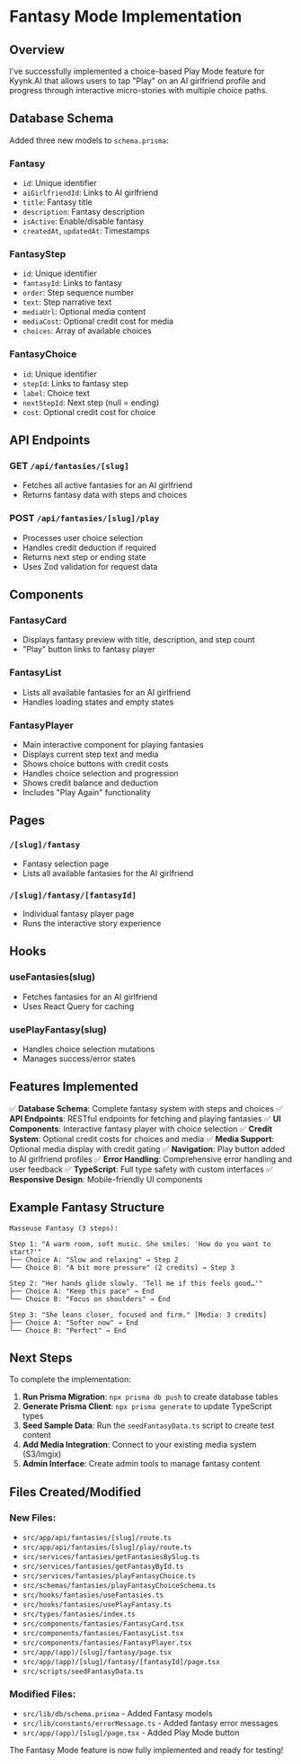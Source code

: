 # Fantasy Mode Implementation

## Overview

I've successfully implemented a choice-based Play Mode feature for Kyynk.AI that allows users to tap "Play" on an AI girlfriend profile and progress through interactive micro-stories with multiple choice paths.

## Database Schema

Added three new models to `schema.prisma`:

### Fantasy

- `id`: Unique identifier
- `aiGirlfriendId`: Links to AI girlfriend
- `title`: Fantasy title
- `description`: Fantasy description
- `isActive`: Enable/disable fantasy
- `createdAt`, `updatedAt`: Timestamps

### FantasyStep

- `id`: Unique identifier
- `fantasyId`: Links to fantasy
- `order`: Step sequence number
- `text`: Step narrative text
- `mediaUrl`: Optional media content
- `mediaCost`: Optional credit cost for media
- `choices`: Array of available choices

### FantasyChoice

- `id`: Unique identifier
- `stepId`: Links to fantasy step
- `label`: Choice text
- `nextStepId`: Next step (null = ending)
- `cost`: Optional credit cost for choice

## API Endpoints

### GET `/api/fantasies/[slug]`

- Fetches all active fantasies for an AI girlfriend
- Returns fantasy data with steps and choices

### POST `/api/fantasies/[slug]/play`

- Processes user choice selection
- Handles credit deduction if required
- Returns next step or ending state
- Uses Zod validation for request data

## Components

### FantasyCard

- Displays fantasy preview with title, description, and step count
- "Play" button links to fantasy player

### FantasyList

- Lists all available fantasies for an AI girlfriend
- Handles loading states and empty states

### FantasyPlayer

- Main interactive component for playing fantasies
- Displays current step text and media
- Shows choice buttons with credit costs
- Handles choice selection and progression
- Shows credit balance and deduction
- Includes "Play Again" functionality

## Pages

### `/[slug]/fantasy`

- Fantasy selection page
- Lists all available fantasies for the AI girlfriend

### `/[slug]/fantasy/[fantasyId]`

- Individual fantasy player page
- Runs the interactive story experience

## Hooks

### useFantasies(slug)

- Fetches fantasies for an AI girlfriend
- Uses React Query for caching

### usePlayFantasy(slug)

- Handles choice selection mutations
- Manages success/error states

## Features Implemented

✅ **Database Schema**: Complete fantasy system with steps and choices
✅ **API Endpoints**: RESTful endpoints for fetching and playing fantasies
✅ **UI Components**: Interactive fantasy player with choice selection
✅ **Credit System**: Optional credit costs for choices and media
✅ **Media Support**: Optional media display with credit gating
✅ **Navigation**: Play button added to AI girlfriend profiles
✅ **Error Handling**: Comprehensive error handling and user feedback
✅ **TypeScript**: Full type safety with custom interfaces
✅ **Responsive Design**: Mobile-friendly UI components

## Example Fantasy Structure

```
Masseuse Fantasy (3 steps):

Step 1: "A warm room, soft music. She smiles: 'How do you want to start?'"
├── Choice A: "Slow and relaxing" → Step 2
└── Choice B: "A bit more pressure" (2 credits) → Step 3

Step 2: "Her hands glide slowly. 'Tell me if this feels good…'"
├── Choice A: "Keep this pace" → End
└── Choice B: "Focus on shoulders" → End

Step 3: "She leans closer, focused and firm." [Media: 3 credits]
├── Choice A: "Softer now" → End
└── Choice B: "Perfect" → End
```

## Next Steps

To complete the implementation:

1. **Run Prisma Migration**: `npx prisma db push` to create database tables
2. **Generate Prisma Client**: `npx prisma generate` to update TypeScript types
3. **Seed Sample Data**: Run the `seedFantasyData.ts` script to create test content
4. **Add Media Integration**: Connect to your existing media system (S3/Imgix)
5. **Admin Interface**: Create admin tools to manage fantasy content

## Files Created/Modified

### New Files:

- `src/app/api/fantasies/[slug]/route.ts`
- `src/app/api/fantasies/[slug]/play/route.ts`
- `src/services/fantasies/getFantasiesBySlug.ts`
- `src/services/fantasies/getFantasyById.ts`
- `src/services/fantasies/playFantasyChoice.ts`
- `src/schemas/fantasies/playFantasyChoiceSchema.ts`
- `src/hooks/fantasies/useFantasies.ts`
- `src/hooks/fantasies/usePlayFantasy.ts`
- `src/types/fantasies/index.ts`
- `src/components/fantasies/FantasyCard.tsx`
- `src/components/fantasies/FantasyList.tsx`
- `src/components/fantasies/FantasyPlayer.tsx`
- `src/app/(app)/[slug]/fantasy/page.tsx`
- `src/app/(app)/[slug]/fantasy/[fantasyId]/page.tsx`
- `src/scripts/seedFantasyData.ts`

### Modified Files:

- `src/lib/db/schema.prisma` - Added Fantasy models
- `src/lib/constants/errorMessage.ts` - Added fantasy error messages
- `src/app/(app)/[slug]/page.tsx` - Added Play Mode button

The Fantasy Mode feature is now fully implemented and ready for testing!
